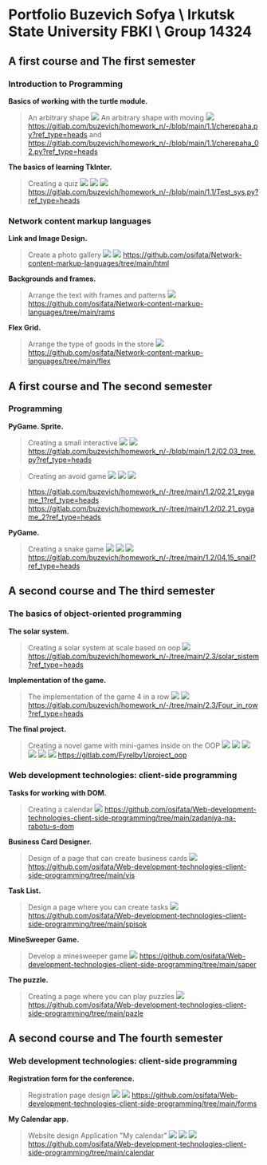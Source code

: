 # Portfolio Buzevich Sofya \ Irkutsk State University FBKI \ Group 14324

## A first course and The first semester
### Introduction to Programming

**Basics of working with the turtle module.**
>An arbitrary shape <img src="https://github.com/osifata/Portfolio/assets/103882155/23c0e7a1-697c-4e4b-b699-a4b0f6bea0ab"/>
>An arbitrary shape with moving <img src="https://github.com/osifata/Portfolio/assets/103882155/b86b5eb0-2dda-41c3-af0e-721f55d529da"/>
>https://gitlab.com/buzevich/homework_n/-/blob/main/1.1/cherepaha.py?ref_type=heads and https://gitlab.com/buzevich/homework_n/-/blob/main/1.1/cherepaha_02.py?ref_type=heads

**The basics of learning TkInter.**
>Creating a quiz <img src="https://github.com/osifata/Portfolio/assets/103882155/18a3b4a9-d420-4904-b7c9-33f5261e388a"/> <img src="https://github.com/osifata/Portfolio/assets/103882155/01f30374-61af-422b-a645-8e820f31a0a3"/> <img src="https://github.com/osifata/Portfolio/assets/103882155/3a5da6a2-b984-4158-bbaa-3baa78312e0e"/>
>https://gitlab.com/buzevich/homework_n/-/blob/main/1.1/Test_sys.py?ref_type=heads

### Network content markup languages
**Link and Image Design.**
>Сreate a photo gallery <img src="https://github.com/osifata/Portfolio/assets/103882155/ebd7ed87-b7e0-48b7-a577-d1c9c548a9e0"/> <img src="https://github.com/osifata/Portfolio/assets/103882155/591adc9a-7d65-400d-9018-df81eba00739"/>
>https://github.com/osifata/Network-content-markup-languages/tree/main/html

**Backgrounds and frames.**
>Arrange the text with frames and patterns <img src="https://github.com/osifata/Portfolio/assets/103882155/2c733bf3-ca7b-4da5-8148-d4f1940686d5"/>
>https://github.com/osifata/Network-content-markup-languages/tree/main/rams

**Flex Grid.**
>Arrange the type of goods in the store <img src="https://github.com/osifata/Portfolio/assets/103882155/2e19439d-3ed2-43b5-af80-cb26e252abe4"/>
>https://github.com/osifata/Network-content-markup-languages/tree/main/flex

## A first course and The second semester
### Programming

**PyGame. Sprite.**
>Creating a small interactive <img src="https://github.com/osifata/Portfolio/assets/103882155/1004b6d4-1532-4485-97ca-256753226346"/> <img src="https://github.com/osifata/Portfolio/assets/103882155/c45edc37-2833-458e-b5f3-4296c16e4286"/>
>https://gitlab.com/buzevich/homework_n/-/blob/main/1.2/02.03_tree.py?ref_type=heads

>Creating an avoid game 
<img src="https://github.com/osifata/Portfolio/assets/103882155/f9c25720-adf7-40f3-b4a1-54a9ca2fd625"/> <img src="https://github.com/osifata/Portfolio/assets/103882155/88c5a6a2-5fb6-46fc-aa47-1433071804cd"/> <img src="https://github.com/osifata/Portfolio/assets/103882155/6053cefb-8fae-44d6-b80c-8a8284e74af2"/>

>https://gitlab.com/buzevich/homework_n/-/tree/main/1.2/02.21_pygame_1?ref_type=heads
>https://gitlab.com/buzevich/homework_n/-/tree/main/1.2/02.21_pygame_2?ref_type=heads

**PyGame.**
>Creating a snake game <img src="https://github.com/osifata/Portfolio/assets/103882155/e089a737-117c-44d7-97de-5ec51945ac51"/> <img src="https://github.com/osifata/Portfolio/assets/103882155/014bc17b-7990-4b6b-ad29-b95443292462"/> <img src="https://github.com/osifata/Portfolio/assets/103882155/d08e7218-3869-4b31-ba16-1e2e93bf4c8e"/>
>https://gitlab.com/buzevich/homework_n/-/tree/main/1.2/04.15_snail?ref_type=heads



## A second course and The third semester
### The basics of object-oriented programming

**The solar system.**
>Creating a solar system at scale based on oop <img src="https://github.com/osifata/Portfolio/assets/103882155/61fbb208-5f98-4941-8396-334245ac32fc"/>
>https://gitlab.com/buzevich/homework_n/-/tree/main/2.3/solar_sistem?ref_type=heads

**Implementation of the game.**
>The implementation of the game 4 in a row <img src="https://github.com/osifata/Portfolio/assets/103882155/55278861-6e2d-4293-83ed-4078f4901b2e"/> <img src="https://github.com/osifata/Portfolio/assets/103882155/44f9082d-37b2-41bd-8f49-bf57cf45d345"/>
>https://gitlab.com/buzevich/homework_n/-/tree/main/2.3/Four_in_row?ref_type=heads

**The final project.**
>Creating a novel game with mini-games inside on the OOP <img src="https://github.com/osifata/Portfolio/assets/103882155/e38eb497-e3f7-4ef8-bc74-5544e02064a1"/> <img src="https://github.com/osifata/Portfolio/assets/103882155/49dc6ceb-a442-4ac6-a6d1-7f27b7cc0d47"/> <img src="https://github.com/osifata/Portfolio/assets/103882155/2ad8b03c-cb7c-4173-9013-0b71fb1c91b4"/> <img src="https://github.com/osifata/Portfolio/assets/103882155/7b3a837e-669b-4533-ada0-e1868a2bcbf4"/> <img src="https://github.com/osifata/Portfolio/assets/103882155/56def58a-5932-47a1-9ce0-e20588817bae"/> <img src="https://github.com/osifata/Portfolio/assets/103882155/ed121161-e150-41ce-96d1-471cc3818067"/>
>https://gitlab.com/Fyrelby1/project_oop


### Web development technologies: client-side programming

**Tasks for working with DOM.**
>Creating a calendar <img src="https://github.com/osifata/Portfolio/assets/103882155/8137b073-82c7-4269-9338-c5b82aacf774"/>
>https://github.com/osifata/Web-development-technologies-client-side-programming/tree/main/zadaniya-na-rabotu-s-dom

**Business Card Designer.**
>Design of a page that can create business cards <img src="https://github.com/osifata/Portfolio/assets/103882155/4e0b6dee-5cca-4342-871d-bf5307a26ffb"/>
>https://github.com/osifata/Web-development-technologies-client-side-programming/tree/main/vis

**Task List.**
>Design a page where you can create tasks <img src="https://github.com/osifata/Portfolio/assets/103882155/514fa077-7a33-4d86-a96b-6266929cba5e"/>
>https://github.com/osifata/Web-development-technologies-client-side-programming/tree/main/spisok

**MineSweeper Game.**
>Develop a minesweeper game <img src="https://github.com/osifata/Portfolio/assets/103882155/2e73524c-8373-480e-9cc2-3e32ec38b879"/>
>https://github.com/osifata/Web-development-technologies-client-side-programming/tree/main/saper

**The puzzle.**
>Сreating a page where you can play puzzles <img src="https://github.com/osifata/Portfolio/assets/103882155/6ed90134-2098-4baf-8109-f9aa8a4acf16"/>
>https://github.com/osifata/Web-development-technologies-client-side-programming/tree/main/pazle

## A second course and The fourth semester
### Web development technologies: client-side programming

**Registration form for the conference.**
>Registration page design <img src="https://github.com/osifata/Portfolio/assets/103882155/941e056b-fa5a-4219-b4e3-f8a9e15786a9"/> <img src="https://github.com/osifata/Portfolio/assets/103882155/220b2c03-9097-4f9e-9cbf-422d53de52f4"/>
>https://github.com/osifata/Web-development-technologies-client-side-programming/tree/main/forms

**My Calendar app.**
>Website design Application "My calendar" <img src="https://github.com/osifata/Portfolio/assets/103882155/d9db94e7-1d8b-4a4e-8569-7c3942087366"/> <img src="https://github.com/osifata/Portfolio/assets/103882155/e427a31f-d2a1-46a8-8005-4fca33f9e445"/> <img src="https://github.com/osifata/Portfolio/assets/103882155/e4e764b4-3499-4735-9c27-383adcdf8cb4"/>
>https://github.com/osifata/Web-development-technologies-client-side-programming/tree/main/calendar
